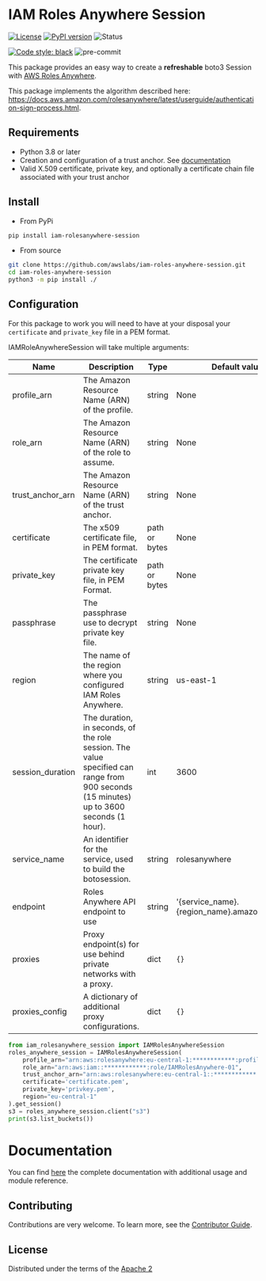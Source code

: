 # IAM Roles Anywhere Session

[![License](https://img.shields.io/badge/License-Apache_2.0-blue.svg)](https://opensource.org/licenses/Apache-2.0)
[![PyPI version](https://badge.fury.io/py/iam-rolesanywhere-session.svg)](https://badge.fury.io/py/iam-rolesanywhere-session)
![Status](https://img.shields.io/pypi/status/iam-rolesanywhere-session.svg)

[![Code style: black](https://img.shields.io/badge/code%20style-black-000000.svg)](https://github.com/psf/black)
![pre-commit](https://img.shields.io/badge/pre--commit-enabled-brightgreen?logo=pre-commit&logoColor=white)

This package provides an easy way to create a __refreshable__ boto3 Session with [AWS Roles Anywhere](https://docs.aws.amazon.com/rolesanywhere/latest/APIReference/Welcome.html).

This package implements the algorithm described here: <https://docs.aws.amazon.com/rolesanywhere/latest/userguide/authentication-sign-process.html>.

## Requirements

- Python 3.8 or later
- Creation and configuration of a trust anchor. See [documentation](https://docs.aws.amazon.com/rolesanywhere/latest/userguide/getting-started.html)
- Valid X.509 certificate, private key, and optionally a certificate chain file associated with your trust anchor

## Install

- From PyPi

```bash
pip install iam-rolesanywhere-session
```

- From source

```bash
git clone https://github.com/awslabs/iam-roles-anywhere-session.git
cd iam-roles-anywhere-session
python3 -m pip install ./
```

## Configuration

For this package to work you will need to have at your disposal your `certificate` and `private_key` file in a PEM format.

IAMRoleAnywhereSession will take multiple arguments:

| Name             | Description                                                                                                                              | Type          | Default value                                |
| ---------------- | ---------------------------------------------------------------------------------------------------------------------------------------- | ------------- | -------------------------------------------- |
| profile_arn      | The Amazon Resource Name (ARN) of the profile.                                                                                           | string        | None                                         |
| role_arn         | The Amazon Resource Name (ARN) of the role to assume.                                                                                    | string        | None                                         |
| trust_anchor_arn | The Amazon Resource Name (ARN) of the trust anchor.                                                                                      | string        | None                                         |
| certificate      | The x509 certificate file, in PEM format.                                                                                                | path or bytes | None                                         |
| private_key      | The certificate private key file, in PEM Format.                                                                                         | path or bytes | None                                         |
| passphrase       | The passphrase use to decrypt private key file.                                                                                          | string        | None                                         |
| region           | The name of the region where you configured IAM Roles Anywhere.                                                                          | string        | us-east-1                                    |
| session_duration | The duration, in seconds, of the role session. The value specified can  range from 900 seconds (15 minutes) up to 3600 seconds (1 hour). | int           | 3600                                         |
| service_name     | An identifier for the service, used to build the botosession.                                                                            | string        | rolesanywhere                                |
| endpoint         | Roles Anywhere API endpoint to use                                                                                                       | string        | '{service_name}.{region_name}.amazonaws.com' |
| proxies          | Proxy endpoint(s) for use behind private networks with a proxy.                                                                          | dict          | `{}`                                         |
| proxies_config   | A dictionary of additional proxy configurations.                                                                                         | dict          | `{}`                                         |

```python
from iam_rolesanywhere_session import IAMRolesAnywhereSession
roles_anywhere_session = IAMRolesAnywhereSession(
    profile_arn="arn:aws:rolesanywhere:eu-central-1:************:profile/a6294488-77cf-4d4a-8c5c-40b96690bbf0",
    role_arn="arn:aws:iam::************:role/IAMRolesAnywhere-01",
    trust_anchor_arn="arn:aws:rolesanywhere:eu-central-1::************::trust-anchor/4579702c-9abb-47c2-88b2-c734e0b29539",
    certificate='certificate.pem',
    private_key='privkey.pem',
    region="eu-central-1"
).get_session()
s3 = roles_anywhere_session.client("s3")
print(s3.list_buckets())
```

# Documentation

You can find [here](https://awslabs.github.io/iam-rolesanywhere-session/) the complete documentation with additional usage and module reference.

## Contributing

Contributions are very welcome.
To learn more, see the [Contributor Guide](CONTRIBUTING.md).

## License

Distributed under the terms of the [Apache 2](LICENSE)
